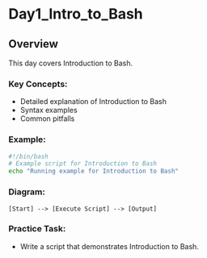 # Day1_Intro_to_Bash

## Overview
This day covers Introduction to Bash.

### Key Concepts:
- Detailed explanation of Introduction to Bash
- Syntax examples
- Common pitfalls

### Example:
```bash
#!/bin/bash
# Example script for Introduction to Bash
echo "Running example for Introduction to Bash"
```

### Diagram:
```
[Start] --> [Execute Script] --> [Output]
```

### Practice Task:
- Write a script that demonstrates Introduction to Bash.
